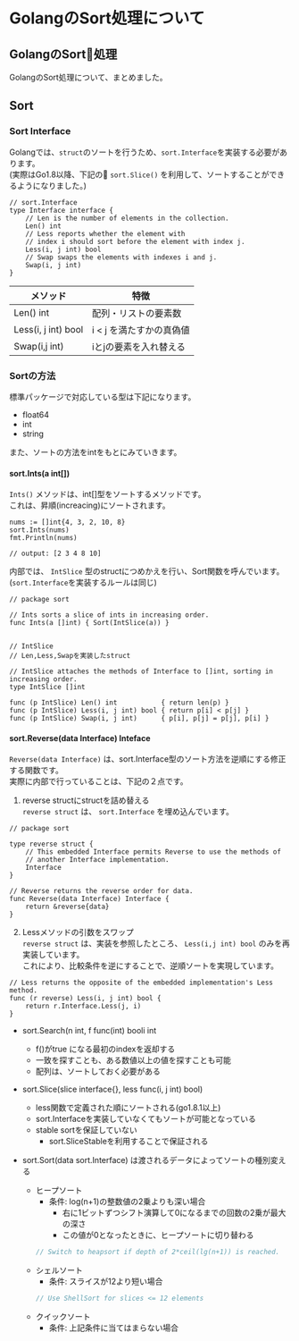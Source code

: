 # GolangのSort処理について

## GolangのSort処理
GolangのSort処理について、まとめました。  

## Sort
### Sort Interface
Golangでは、`struct`のソートを行うため、`sort.Interface`を実装する必要があります。  
(実際はGo1.8以降、下記の `sort.Slice()` を利用して、ソートすることができるようになりました。)  
  
```golang
// sort.Interface
type Interface interface {
    // Len is the number of elements in the collection.
    Len() int
    // Less reports whether the element with
    // index i should sort before the element with index j.
    Less(i, j int) bool
    // Swap swaps the elements with indexes i and j.
    Swap(i, j int)
}
```
| メソッド                | 特徴              |
|---------------------|-----------------|
| Len() int           | 配列・リストの要素数      |
| Less(i, j int) bool | i < j を満たすかの真偽値 |
| Swap(i,j int)       | iとjの要素を入れ替える    |

### Sortの方法
標準パッケージで対応している型は下記になります。
- float64
- int
- string

また、ソートの方法をintをもとにみていきます。

#### sort.Ints(a int[])
`Ints()` メソッドは、int[]型をソートするメソッドです。  
これは、昇順(increacing)にソートされます。  
```golang
nums := []int{4, 3, 2, 10, 8}
sort.Ints(nums)
fmt.Println(nums)

// output: [2 3 4 8 10]
```

内部では、 `IntSlice` 型のstructにつめかえを行い、Sort関数を呼んでいます。  
(`sort.Interface`を実装するルールは同じ)
```golang
// package sort

// Ints sorts a slice of ints in increasing order.
func Ints(a []int) { Sort(IntSlice(a)) }


// IntSlice
// Len,Less,Swapを実装したstruct

// IntSlice attaches the methods of Interface to []int, sorting in increasing order.
type IntSlice []int

func (p IntSlice) Len() int           { return len(p) }
func (p IntSlice) Less(i, j int) bool { return p[i] < p[j] }
func (p IntSlice) Swap(i, j int)      { p[i], p[j] = p[j], p[i] }
```

#### sort.Reverse(data Interface) Inteface
`Reverse(data Interface)` は、sort.Interface型のソート方法を逆順にする修正する関数です。  
実際に内部で行っていることは、下記の２点です。  
1. reverse structにstructを詰め替える  
`reverse struct` は、 `sort.Interface` を埋め込んでいます。  
```golang
// package sort

type reverse struct {
	// This embedded Interface permits Reverse to use the methods of
	// another Interface implementation.
	Interface
}

// Reverse returns the reverse order for data.
func Reverse(data Interface) Interface {
	return &reverse{data}
}
```

2. Lessメソッドの引数をスワップ  
`reverse struct` は、実装を参照したところ、
`Less(i,j int) bool` のみを再実装しています。  
これにより、比較条件を逆にすることで、逆順ソートを実現しています。
```golang
// Less returns the opposite of the embedded implementation's Less method.
func (r reverse) Less(i, j int) bool {
	return r.Interface.Less(j, i)
}
```

- sort.Search(n int, f func(int) booli int
  - f()がtrue になる最初のindexを返却する
  - 一致を探すことも、ある数値以上の値を探すことも可能
  - 配列は、ソートしておく必要がある

- sort.Slice(slice interface{}, less func(i, j int) bool)
  - less関数で定義された順にソートされる(go1.8.1以上)
  - sort.Interfaceを実装していなくてもソートが可能となっている
  - stable sortを保証していない
    - sort.SliceStableを利用することで保証される

- sort.Sort(data sort.Interface) は渡されるデータによってソートの種別変える
  - ヒープソート
    - 条件: log(n+1)の整数値の2乗よりも深い場合
      - 右に1ビットずつシフト演算して0になるまでの回数の2乗が最大の深さ
      - この値が0となったときに、ヒープソートに切り替わる
    ```go
    // Switch to heapsort if depth of 2*ceil(lg(n+1)) is reached.
    ```
  - シェルソート
    - 条件: スライスが12より短い場合
    ```go
    // Use ShellSort for slices <= 12 elements
    ```
  - クイックソート
    - 条件: 上記条件に当てはまらない場合